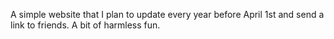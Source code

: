 A simple website that I plan to update every year before April 1st and send a link to friends.
A bit of harmless fun.
